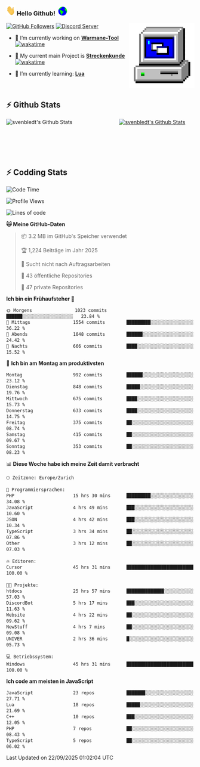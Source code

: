 ### <img src="https://github.com/svenbledt/svenbledt/blob/main/Assets/Hi.gif" height="28" width="24"> **Hello Github!** &nbsp;<img src="https://github.com/svenbledt/svenbledt/blob/main/Assets/Earth.gif" height="24" width="24">
[![GitHub Followers](https://img.shields.io/github/followers/svenbledt?label=Follow&style=flat-squaree&logo=github&labelColor=black&color=black&cacheSeconds=5)](https://github.com/svenbledt)
[![Discord Server](https://img.shields.io/discord/443405445831327754?style=flat-squeree&logo=discord&logoColor=white&label=Trojan%20Chillecke%20Server&labelColor=black&color=gray&cacheSeconds=3650)](https://discord.gg/c6GZKjVhxw)
<img align="right" alt="PC GIF" src="https://github.com/svenbledt/svenbledt/blob/main/Assets/PC.gif" width="175" />

<p>

 - 🔭 I’m currently working on **[Warmane-Tool](https://github.com/svenbledt/Warmane-Bot)** [![wakatime](https://wakatime.com/badge/user/eb1cebc0-6a00-4f39-ab37-6770a4331515/project/b1c02622-6489-4920-898c-6e91c5bba727.svg)](https://wakatime.com/badge/user/eb1cebc0-6a00-4f39-ab37-6770a4331515/project/b1c02622-6489-4920-898c-6e91c5bba727)
 - 🔭 My current main Project is **[Streckenkunde](https://github.com/Streckenkunde)** [![wakatime](https://wakatime.com/badge/user/eb1cebc0-6a00-4f39-ab37-6770a4331515/project/8c10f4f0-0d09-4e0e-b526-eec4de9936b6.svg)](https://wakatime.com/badge/user/eb1cebc0-6a00-4f39-ab37-6770a4331515/project/8c10f4f0-0d09-4e0e-b526-eec4de9936b6)

 - 🌱 I’m currently learning: **[Lua](https://www.lua.org/)**
 
</p>

<br>

## :zap: Github Stats

<a href="https://github.com/svenbledt">
  <img align="left" src="https://github-readme-stats.vercel.app/api?username=svenbledt&show_icons=true&title_color=c9d1d9&icon_color=58a6da&text_color=c9d1d9&bg_color=0d1117&hide=issues" alt="svenbledt's Github Stats" width="60%">
 </a>
 <a href="https://github.com/svenbledt">
 <img src="https://github-readme-stats.vercel.app/api/top-langs/?username=svenbledt&show_icons=true&title_color=c9d1d9&icon_color=58a6da&text_color=c9d1d9&bg_color=0d1117" alt="svenbledt's Github Stats" width="35%">
 </a>

<br> <br> <br> <br> 
## :zap: Codding Stats

<!--START_SECTION:waka-->
![Code Time](http://img.shields.io/badge/Code%20Time-977%20hrs%2057%20mins-blue)

![Profile Views](http://img.shields.io/badge/Profilansichten-0-blue)

![Lines of code](https://img.shields.io/badge/Seit%20Hallo%20Welt%20habe%20ich%20geschrieben-37.7%20million%20Codezeilen-blue)

**🐱 Meine GitHub-Daten** 

> 📦 3.2 MB im GitHub's Speicher verwendet 
 > 
> 🏆 1,224 Beiträge im Jahr 2025
 > 
> 🚫 Sucht nicht nach Auftragsarbeiten
 > 
> 📜 43 öffentliche Repositories 
 > 
> 🔑 47 private Repositories 
 > 
**Ich bin ein Frühaufsteher 🐤** 

```text
🌞 Morgens                1023 commits        ██████░░░░░░░░░░░░░░░░░░░   23.84 % 
🌆 Mittags                1554 commits        █████████░░░░░░░░░░░░░░░░   36.22 % 
🌃 Abends                 1048 commits        ██████░░░░░░░░░░░░░░░░░░░   24.42 % 
🌙 Nachts                 666 commits         ████░░░░░░░░░░░░░░░░░░░░░   15.52 % 
```
📅 **Ich bin am Montag am produktivsten** 

```text
Montag                   992 commits         ██████░░░░░░░░░░░░░░░░░░░   23.12 % 
Dienstag                 848 commits         █████░░░░░░░░░░░░░░░░░░░░   19.76 % 
Mittwoch                 675 commits         ████░░░░░░░░░░░░░░░░░░░░░   15.73 % 
Donnerstag               633 commits         ████░░░░░░░░░░░░░░░░░░░░░   14.75 % 
Freitag                  375 commits         ██░░░░░░░░░░░░░░░░░░░░░░░   08.74 % 
Samstag                  415 commits         ██░░░░░░░░░░░░░░░░░░░░░░░   09.67 % 
Sonntag                  353 commits         ██░░░░░░░░░░░░░░░░░░░░░░░   08.23 % 
```


📊 **Diese Woche habe ich meine Zeit damit verbracht** 

```text
🕑︎ Zeitzone: Europe/Zurich

💬 Programmiersprachen: 
PHP                      15 hrs 30 mins      █████████░░░░░░░░░░░░░░░░   34.08 % 
JavaScript               4 hrs 49 mins       ███░░░░░░░░░░░░░░░░░░░░░░   10.60 % 
JSON                     4 hrs 42 mins       ███░░░░░░░░░░░░░░░░░░░░░░   10.34 % 
TypeScript               3 hrs 34 mins       ██░░░░░░░░░░░░░░░░░░░░░░░   07.86 % 
Other                    3 hrs 12 mins       ██░░░░░░░░░░░░░░░░░░░░░░░   07.03 % 

🔥 Editoren: 
Cursor                   45 hrs 31 mins      █████████████████████████   100.00 % 

🐱‍💻 Projekte: 
htdocs                   25 hrs 57 mins      ██████████████░░░░░░░░░░░   57.03 % 
DiscordBot               5 hrs 17 mins       ███░░░░░░░░░░░░░░░░░░░░░░   11.63 % 
Website                  4 hrs 22 mins       ██░░░░░░░░░░░░░░░░░░░░░░░   09.62 % 
NewStuff                 4 hrs 7 mins        ██░░░░░░░░░░░░░░░░░░░░░░░   09.08 % 
UNIVER                   2 hrs 36 mins       █░░░░░░░░░░░░░░░░░░░░░░░░   05.73 % 

💻 Betriebssystem: 
Windows                  45 hrs 31 mins      █████████████████████████   100.00 % 
```

**Ich code am meisten in JavaScript** 

```text
JavaScript               23 repos            ███████░░░░░░░░░░░░░░░░░░   27.71 % 
Lua                      18 repos            █████░░░░░░░░░░░░░░░░░░░░   21.69 % 
C++                      10 repos            ███░░░░░░░░░░░░░░░░░░░░░░   12.05 % 
PHP                      7 repos             ██░░░░░░░░░░░░░░░░░░░░░░░   08.43 % 
TypeScript               5 repos             ██░░░░░░░░░░░░░░░░░░░░░░░   06.02 % 
```




 Last Updated on 22/09/2025 01:02:04 UTC
<!--END_SECTION:waka-->
